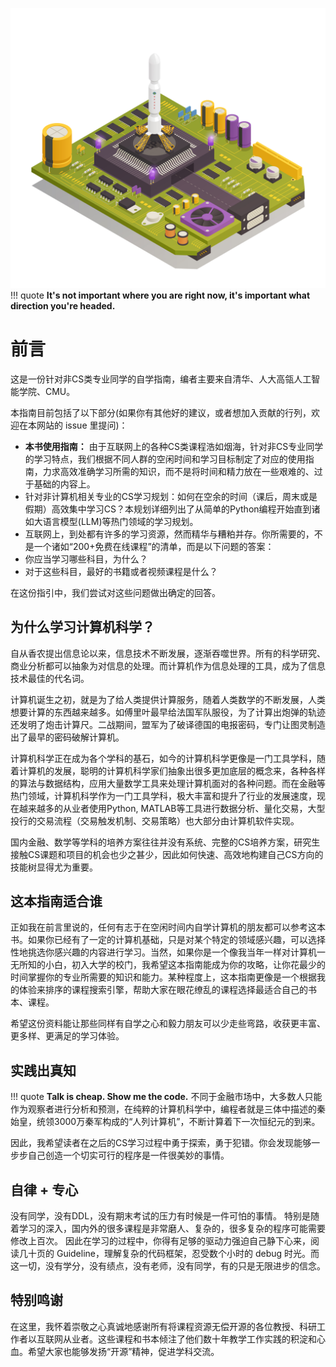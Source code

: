 ![Cover](./cover.png)
!!! quote
    **It's not important where you are right now, it's important what direction you're headed.**

# 前言
这是一份针对非CS类专业同学的自学指南，编者主要来自清华、人大高瓴人工智能学院、CMU。

本指南目前包括了以下部分(如果你有其他好的建议，或者想加入贡献的行列，欢迎在本网站的 issue 里提问)：

* **本书使用指南：** 由于互联网上的各种CS类课程浩如烟海，针对非CS专业同学的学习特点，我们根据不同人群的空闲时间和学习目标制定了对应的使用指南，力求高效准确学习所需的知识，而不是将时间和精力放在一些艰难的、过于基础的内容上。
* 针对非计算机相关专业的CS学习规划：如何在空余的时间（课后，周末或是假期）高效集中学习CS？本规划详细列出了从简单的Python编程开始直到诸如大语言模型(LLM)等热门领域的学习规划。
* 互联网上，到处都有许多的学习资源，然而精华与糟粕并存。你所需要的，不是一个诸如“200+免费在线课程”的清单，而是以下问题的答案：
* 你应当学习哪些科目，为什么？
* 对于这些科目，最好的书籍或者视频课程是什么？

在这份指引中，我们尝试对这些问题做出确定的回答。

## 为什么学习计算机科学？
自从香农提出信息论以来，信息技术不断发展，逐渐吞噬世界。所有的科学研究、商业分析都可以抽象为对信息的处理。而计算机作为信息处理的工具，成为了信息技术最佳的代名词。

计算机诞生之初，就是为了给人类提供计算服务，随着人类数学的不断发展，人类想要计算的东西越来越多。如傅里叶最早给法国军队服役，为了计算出炮弹的轨迹还发明了炮击计算尺。二战期间，盟军为了破译德国的电报密码，专门让图灵制造出了最早的密码破解计算机。

计算机科学正在成为各个学科的基石，如今的计算机科学更像是一门工具学科，随着计算机的发展，聪明的计算机科学家们抽象出很多更加底层的概念来，各种各样的算法与数据结构，应用大量数学工具来处理计算机面对的各种问题。而在金融等热门领域，计算机科学作为一门工具学科，极大丰富和提升了行业的发展速度，现在越来越多的从业者使用Python, MATLAB等工具进行数据分析、量化交易，大型投行的交易流程（交易触发机制、交易策略）也大部分由计算机软件实现。

国内金融、数学等学科的培养方案往往并没有系统、完整的CS培养方案，研究生接触CS课题和项目的机会也少之甚少，因此如何快速、高效地构建自己CS方向的技能树显得尤为重要。

## 这本指南适合谁
正如我在前言里说的，任何有志于在空闲时间内自学计算机的朋友都可以参考这本书。如果你已经有了一定的计算机基础，只是对某个特定的领域感兴趣，可以选择性地挑选你感兴趣的内容进行学习。当然，如果你是一个像我当年一样对计算机一无所知的小白，初入大学的校门，我希望这本指南能成为你的攻略，让你花最少的时间掌握你的专业所需要的知识和能力。某种程度上，这本指南更像是一个根据我的体验来排序的课程搜索引擎，帮助大家在眼花缭乱的课程选择最适合自己的书本、课程。

希望这份资料能让那些同样有自学之心和毅力朋友可以少走些弯路，收获更丰富、更多样、更满足的学习体验。

## 实践出真知
!!! quote
    **Talk is cheap. Show me the code.**
不同于金融市场中，大多数人只能作为观察者进行分析和预测，在纯粹的计算机科学中，编程者就是三体中描述的秦始皇，统领3000万秦军构成的“人列计算机”，不断计算着下一次恒纪元的到来。

因此，我希望读者在之后的CS学习过程中勇于探索，勇于犯错。你会发现能够一步步自己创造一个切实可行的程序是一件很美妙的事情。

## 自律 + 专心
没有同学，没有DDL，没有期末考试的压力有时候是一件可怕的事情。
特别是随着学习的深入，国内外的很多课程是非常磨人、复杂的，很多复杂的程序可能需要修改上百次。
因此在学习的过程中，你得有足够的驱动力强迫自己静下心来，阅读几十页的 Guideline，理解复杂的代码框架，忍受数个小时的 debug 时光。而这一切，没有学分，没有绩点，没有老师，没有同学，有的只是无限进步的信念。

## 特别鸣谢
在这里，我怀着崇敬之心真诚地感谢所有将课程资源无偿开源的各位教授、科研工作者以互联网从业者。这些课程和书本倾注了他们数十年教学工作实践的积淀和心血。希望大家也能够发扬“开源”精神，促进学科交流。